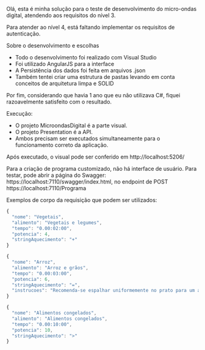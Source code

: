Olá, esta é minha solução para o teste de desenvolvimento do micro-ondas digital, atendendo aos requisitos do nível 3.

Para atender ao nível 4, está faltando implementar os requisitos de autenticação.

Sobre o desenvolvimento e escolhas

- Todo o desenvolvimento foi realizado com Visual Studio
- Foi utilizado AngularJS para a interface
- A Persistência dos dados foi feita em arquivos .json
- Também tentei criar uma estrutura de pastas levando em conta conceitos de arquitetura limpa e SOLID

Por fim, considerando que havia 1 ano que eu não utilizava C#, fiquei razoavelmente satisfeito com o resultado.

Execução:
- O projeto MicroondasDigital é a parte visual.
- O projeto Presentation é a API.
- Ambos precisam ser executados simultaneamente para o funcionamento correto da aplicação.

Após executado, o visual pode ser conferido em http://localhost:5206/

Para a criação de programa customizado, não há interface de usuário. Para testar, pode abrir a página do Swagger: https://localhost:7110/swagger/index.html, no endpoint de POST https://localhost:7110/Programa

Exemplos de corpo da requisição que podem ser utilizados:

```javascript
{
  "nome": "Vegetais",
  "alimento": "Vegetais e legumes",
  "tempo": "0.00:02:00",
  "potencia": 4,
  "stringAquecimento": "+"
}
```
```javascript
{
  "nome": "Arroz",
  "alimento": "Arroz e grãos",
  "tempo": "0.00:03:00",
  "potencia": 6,
  "stringAquecimento": "=",
  "instrucoes": "Recomenda-se espalhar uniformemente no prato para um aquecimento mais uniforme."
}
```
```javascript
{
  "nome": "Alimentos congelados",
  "alimento": "Alimentos congelados",
  "tempo": "0.00:10:00",
  "potencia": 10,
  "stringAquecimento": ">"
}
```